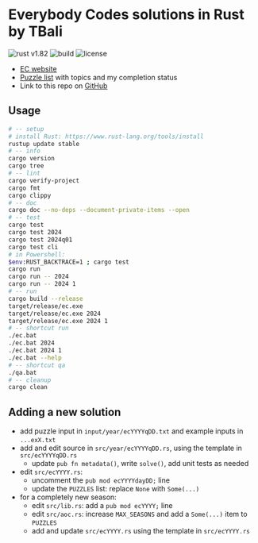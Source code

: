 # Everybody Codes solutions in Rust by TBali

![rust v1.82](https://shields.io/badge/rust-1.82-blue?logo=rust)
![build](https://img.shields.io/github/actions/workflow/status/tbali0524/everybody-codes-rust/qa.yml)
![license](https://img.shields.io/github/license/tbali0524/everybody-codes-rust)

* [EC website](https://everybody.codes/)
* [Puzzle list](puzzles.md) with topics and my completion status
* Link to this repo on [GitHub](https://github.com/tbali0524/everybody-codes-rust)

## Usage

```sh
# -- setup
# install Rust: https://www.rust-lang.org/tools/install
rustup update stable
# -- info
cargo version
cargo tree
# -- lint
cargo verify-project
cargo fmt
cargo clippy
# -- doc
cargo doc --no-deps --document-private-items --open
# -- test
cargo test
cargo test 2024
cargo test 2024q01
cargo test cli
# in Powershell:
$env:RUST_BACKTRACE=1 ; cargo test
cargo run
cargo run -- 2024
cargo run -- 2024 1
# -- run
cargo build --release
target/release/ec.exe
target/release/ec.exe 2024
target/release/ec.exe 2024 1
# -- shortcut run
./ec.bat
./ec.bat 2024
./ec.bat 2024 1
./ec.bat --help
# -- shortcut qa
./qa.bat
# -- cleanup
cargo clean
```

## Adding a new solution

* add puzzle input in `input/year/ecYYYYqDD.txt` and example inputs in `...exX.txt`
* add and edit source in `src/year/ecYYYYqDD.rs`, using the template in `src/ecYYYYqDD.rs`
    * update `pub fn metadata()`, write `solve()`, add unit tests as needed
* edit `src/ecYYYY.rs`:
    * uncomment the `pub mod ecYYYYdayDD;` line
    * update the `PUZZLES` list: replace `None` with `Some(...)`
* for a completely new season:
    * edit `src/lib.rs`: add a `pub mod ecYYYY;` line
    * edit `src/aoc.rs`: increase `MAX_SEASONS` and add a `Some(...)` item to `PUZZLES`
    * add and update `src/ecYYYY.rs` using the template in `src/ecYYYY.rs`
